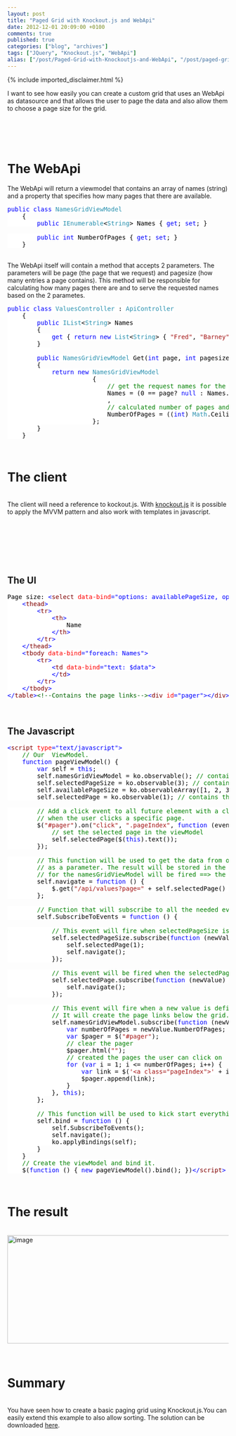 ```yaml
---
layout: post
title: "Paged Grid with Knockout.js and WebApi"
date: 2012-12-01 20:09:00 +0100
comments: true
published: true
categories: ["blog", "archives"]
tags: ["JQuery", "Knockout.js", "WebApi"]
alias: ["/post/Paged-Grid-with-Knockoutjs-and-WebApi", "/post/paged-grid-with-knockoutjs-and-webapi"]
---
```

<!-- more -->
{% include imported_disclaimer.html %}
<p>I want to see how easily you can create a custom grid that uses an WebApi as datasource and that allows the user to page the data and also allow them to choose a page size for the grid. </p>
<h1>&nbsp;</h1>
<h1>The WebApi</h1>
<p>The WebApi will return a viewmodel that contains an array of names (string) and a property that specifies how many pages that there are available.</p>
<pre class="code"><span style="background: white; color: blue;">public class </span><span style="background: white; color: #2b91af;">NamesGridViewModel<br />    </span><span style="background: white; color: black;">{<br />        </span><span style="background: white; color: blue;">public </span><span style="background: white; color: #2b91af;">IEnumerable</span><span style="background: white; color: black;">&lt;</span><span style="background: white; color: #2b91af;">String</span><span style="background: white; color: black;">&gt; Names { </span><span style="background: white; color: blue;">get</span><span style="background: white; color: black;">; </span><span style="background: white; color: blue;">set</span><span style="background: white; color: black;">; }<br /><br />        </span><span style="background: white; color: blue;">public int </span><span style="background: white; color: black;">NumberOfPages { </span><span style="background: white; color: blue;">get</span><span style="background: white; color: black;">; </span><span style="background: white; color: blue;">set</span><span style="background: white; color: black;">; }<br />    }</span></pre>
<p><br />The WebApi itself will contain a method that accepts 2 parameters. The parameters will be page (the page that we request) and pagesize (how many entries a page contains). This method will be responsible for calculating how many pages there are and to serve the requested names based on the 2 parametes.</p>
<pre class="code"><span style="background: white; color: blue;">public class </span><span style="background: white; color: #2b91af;">ValuesController </span><span style="background: white; color: black;">: </span><span style="background: white; color: #2b91af;">ApiController<br />    </span><span style="background: white; color: black;">{<br />        </span><span style="background: white; color: blue;">public </span><span style="background: white; color: #2b91af;">IList</span><span style="background: white; color: black;">&lt;</span><span style="background: white; color: #2b91af;">String</span><span style="background: white; color: black;">&gt; Names<br />        {<br />            </span><span style="background: white; color: blue;">get </span><span style="background: white; color: black;">{ </span><span style="background: white; color: blue;">return new </span><span style="background: white; color: #2b91af;">List</span><span style="background: white; color: black;">&lt;</span><span style="background: white; color: #2b91af;">String</span><span style="background: white; color: black;">&gt; { </span><span style="background: white; color: #a31515;">"Fred"</span><span style="background: white; color: black;">, </span><span style="background: white; color: #a31515;">"Barney"</span><span style="background: white; color: black;">, </span><span style="background: white; color: #a31515;">"Betty"</span><span style="background: white; color: black;">, </span><span style="background: white; color: #a31515;">"Wilma"</span><span style="background: white; color: black;">, </span><span style="background: white; color: #a31515;">"Bart"</span><span style="background: white; color: black;">, </span><span style="background: white; color: #a31515;">"Lisa"</span><span style="background: white; color: black;">, </span><span style="background: white; color: #a31515;">"Maggie"</span><span style="background: white; color: black;">, </span><span style="background: white; color: #a31515;">"Homer"</span><span style="background: white; color: black;">, </span><span style="background: white; color: #a31515;">"Marge" </span><span style="background: white; color: black;">}; }<br />        }<br />            <br />        </span><span style="background: white; color: blue;">public </span><span style="background: white; color: #2b91af;">NamesGridViewModel </span><span style="background: white; color: black;">Get(</span><span style="background: white; color: blue;">int </span><span style="background: white; color: black;">page, </span><span style="background: white; color: blue;">int </span><span style="background: white; color: black;">pagesize)<br />        {<br />            </span><span style="background: white; color: blue;">return new </span><span style="background: white; color: #2b91af;">NamesGridViewModel<br />                       </span><span style="background: white; color: black;">{<br />                           </span><span style="background: white; color: green;">// get the request names for the specific page<br />                           </span><span style="background: white; color: black;">Names = (0 == page? </span><span style="background: white; color: blue;">null </span><span style="background: white; color: black;">: Names.Skip((page - 1)*pagesize).Take(pagesize).ToArray())<br />                           ,<br />                           </span><span style="background: white; color: green;">// calculated number of pages and ceil the value<br />                           </span><span style="background: white; color: black;">NumberOfPages = ((</span><span style="background: white; color: blue;">int</span><span style="background: white; color: black;">) </span><span style="background: white; color: #2b91af;">Math</span><span style="background: white; color: black;">.Ceiling((</span><span style="background: white; color: blue;">double</span><span style="background: white; color: black;">) Names.Count/pagesize))<br />                       };<br />        }<br />    }</span></pre>
<p>&nbsp;</p>
<h1>The client</h1>
<p><br />The client will need a reference to kockout.js. With <a href="http://knockoutjs.com/" target="_blank">knockout.js</a> it is possible to apply the MVVM pattern and also work with templates in javascript.<br /><br /></p>
<h2>&nbsp;</h2>
<p>&nbsp;</p>
<h2>The UI</h2>
<pre class="code"><span style="background: white; color: black;">Page size: </span><span style="background: white; color: blue;">&lt;</span><span style="background: white; color: maroon;">select </span><span style="background: white; color: red;">data-bind</span><span style="background: white; color: blue;">="options: availablePageSize, optionsText: $data, value: selectedPageSize"&gt;&lt;/</span><span style="background: white; color: maroon;">select</span><span style="background: white; color: blue;">&gt;</span><span style="background: white; color: darkgreen;">&lt;!-- the grid --&gt;</span><span style="background: white; color: blue;">&lt;</span><span style="background: white; color: maroon;">table </span><span style="background: white; color: red;">data-bind</span><span style="background: white; color: blue;">="with: namesGridViewModel"&gt;<br />    &lt;</span><span style="background: white; color: maroon;">thead</span><span style="background: white; color: blue;">&gt;<br />        &lt;</span><span style="background: white; color: maroon;">tr</span><span style="background: white; color: blue;">&gt;<br />            &lt;</span><span style="background: white; color: maroon;">th</span><span style="background: white; color: blue;">&gt;<br />                </span><span style="background: white; color: black;">Name<br />            </span><span style="background: white; color: blue;">&lt;/</span><span style="background: white; color: maroon;">th</span><span style="background: white; color: blue;">&gt;<br />        &lt;/</span><span style="background: white; color: maroon;">tr</span><span style="background: white; color: blue;">&gt;<br />    &lt;/</span><span style="background: white; color: maroon;">thead</span><span style="background: white; color: blue;">&gt;<br />    &lt;</span><span style="background: white; color: maroon;">tbody </span><span style="background: white; color: red;">data-bind</span><span style="background: white; color: blue;">="foreach: Names"&gt;<br />        &lt;</span><span style="background: white; color: maroon;">tr</span><span style="background: white; color: blue;">&gt;<br />            &lt;</span><span style="background: white; color: maroon;">td </span><span style="background: white; color: red;">data-bind</span><span style="background: white; color: blue;">="text: $data"&gt;<br />            &lt;/</span><span style="background: white; color: maroon;">td</span><span style="background: white; color: blue;">&gt;<br />        &lt;/</span><span style="background: white; color: maroon;">tr</span><span style="background: white; color: blue;">&gt;<br />    &lt;/</span><span style="background: white; color: maroon;">tbody</span><span style="background: white; color: blue;">&gt;<br />&lt;/</span><span style="background: white; color: maroon;">table</span><span style="background: white; color: blue;">&gt;</span><span style="background: white; color: darkgreen;">&lt;!--Contains the page links--&gt;</span><span style="background: white; color: blue;">&lt;</span><span style="background: white; color: maroon;">div </span><span style="background: white; color: red;">id</span><span style="background: white; color: blue;">="pager"&gt;&lt;/</span><span style="background: white; color: maroon;">div</span><span style="background: white; color: blue;">&gt;</span></pre>
<p>&nbsp;</p>
<h2>The Javascript</h2>
<pre class="code"><span style="background: white; color: blue;">&lt;</span><span style="background: white; color: maroon;">script </span><span style="background: white; color: red;">type</span><span style="background: white; color: blue;">="text/javascript"&gt;<br />    </span><span style="background: white; color: green;">// Our  ViewModel.<br />    </span><span style="background: white; color: blue;">function </span><span style="background: white; color: black;">pageViewModel() {<br />        </span><span style="background: white; color: blue;">var </span><span style="background: white; color: black;">self = </span><span style="background: white; color: blue;">this</span><span style="background: white; color: black;">;<br />        self.namesGridViewModel = ko.observable(); </span><span style="background: white; color: green;">// contains the viewmodel returned by the WebApi<br />        </span><span style="background: white; color: black;">self.selectedPageSize = ko.observable(3); </span><span style="background: white; color: green;">// contains the selected page size, default value is 3<br />        </span><span style="background: white; color: black;">self.availablePageSize = ko.observableArray([1, 2, 3, 4, 5]); </span><span style="background: white; color: green;">// contains the available page sizes a user can select<br />        </span><span style="background: white; color: black;">self.selectedPage = ko.observable(1); </span><span style="background: white; color: green;">// contains the selected page<br /><br />        // Add a click event to all future element with a class "pageIndex". This event will fire<br />        // when the user clicks a specific page.<br />        </span><span style="background: white; color: black;">$(</span><span style="background: white; color: #a31515;">"#pager"</span><span style="background: white; color: black;">).on(</span><span style="background: white; color: #a31515;">"click"</span><span style="background: white; color: black;">, </span><span style="background: white; color: #a31515;">".pageIndex"</span><span style="background: white; color: black;">, </span><span style="background: white; color: blue;">function </span><span style="background: white; color: black;">(event) {<br />            </span><span style="background: white; color: green;">// set the selected page in the viewModel<br />            </span><span style="background: white; color: black;">self.selectedPage($(</span><span style="background: white; color: blue;">this</span><span style="background: white; color: black;">).text());<br />        });<br /><br />        </span><span style="background: white; color: green;">// This function will be used to get the data from our WebApi. The requested page and page size are passed<br />        // as a parameter. The result will be stored in the namesGridViewModel property. This will cause that the subscribe event<br />        // for the namesGridViewModel will be fired ==&gt; the page links will be created.<br />        </span><span style="background: white; color: black;">self.navigate = </span><span style="background: white; color: blue;">function </span><span style="background: white; color: black;">() {<br />            $.get(</span><span style="background: white; color: #a31515;">"/api/values?page=" </span><span style="background: white; color: black;">+ self.selectedPage() + </span><span style="background: white; color: #a31515;">"&amp;pagesize=" </span><span style="background: white; color: black;">+ self.selectedPageSize(), self.namesGridViewModel);<br />        };<br /><br />        </span><span style="background: white; color: green;">// Function that will subscribe to all the needed events.<br />        </span><span style="background: white; color: black;">self.SubscribeToEvents = </span><span style="background: white; color: blue;">function </span><span style="background: white; color: black;">() {<br /><br />            </span><span style="background: white; color: green;">// This event will fire when selectedPageSize is changed.<br />            </span><span style="background: white; color: black;">self.selectedPageSize.subscribe(</span><span style="background: white; color: blue;">function </span><span style="background: white; color: black;">(newValue) {<br />                self.selectedPage(1);<br />                self.navigate();<br />            });<br /><br />            </span><span style="background: white; color: green;">// This event will be fired when the selectedPage is changed.<br />            </span><span style="background: white; color: black;">self.selectedPage.subscribe(</span><span style="background: white; color: blue;">function </span><span style="background: white; color: black;">(newValue) {<br />                self.navigate();<br />            });<br /><br />            </span><span style="background: white; color: green;">// This event will fire when a new value is defined for the namesGridViewModel.<br />            // It will create the page links below the grid.<br />            </span><span style="background: white; color: black;">self.namesGridViewModel.subscribe(</span><span style="background: white; color: blue;">function </span><span style="background: white; color: black;">(newValue) {<br />                </span><span style="background: white; color: blue;">var </span><span style="background: white; color: black;">numberOfPages = newValue.NumberOfPages;<br />                </span><span style="background: white; color: blue;">var </span><span style="background: white; color: black;">$pager = $(</span><span style="background: white; color: #a31515;">"#pager"</span><span style="background: white; color: black;">);<br />                </span><span style="background: white; color: green;">// clear the pager<br />                </span><span style="background: white; color: black;">$pager.html(</span><span style="background: white; color: #a31515;">""</span><span style="background: white; color: black;">);<br />                </span><span style="background: white; color: green;">// created the pages the user can click on<br />                </span><span style="background: white; color: blue;">for </span><span style="background: white; color: black;">(</span><span style="background: white; color: blue;">var </span><span style="background: white; color: black;">i = 1; i &lt;= numberOfPages; i++) {<br />                    </span><span style="background: white; color: blue;">var </span><span style="background: white; color: black;">link = $(</span><span style="background: white; color: #a31515;">'&lt;a class="pageIndex"&gt;' </span><span style="background: white; color: black;">+ i + </span><span style="background: white; color: #a31515;">'&lt;/a&gt;'</span><span style="background: white; color: black;">);<br />                    $pager.append(link);<br />                }<br />            }, </span><span style="background: white; color: blue;">this</span><span style="background: white; color: black;">);<br />        };<br />        <br />        </span><span style="background: white; color: green;">// This function will be used to kick start everything.<br />        </span><span style="background: white; color: black;">self.bind = </span><span style="background: white; color: blue;">function </span><span style="background: white; color: black;">() {<br />            self.SubscribeToEvents();<br />            self.navigate();<br />            ko.applyBindings(self);<br />        }<br />    }<br />    </span><span style="background: white; color: green;">// Create the viewModel and bind it.<br />    </span><span style="background: white; color: black;">$(</span><span style="background: white; color: blue;">function </span><span style="background: white; color: black;">() { </span><span style="background: white; color: blue;">new </span><span style="background: white; color: black;">pageViewModel().bind(); })</span><span style="background: white; color: blue;">&lt;/</span><span style="background: white; color: maroon;">script</span><span style="background: white; color: blue;">&gt;</span></pre>
<p>&nbsp;</p>
<h1>The result</h1>
<p><br /><a href="http://lh5.ggpht.com/-A1kkAPkQ4rQ/ULpj583zJFI/AAAAAAAAAG0/om6t22SmlkE/s1600-h/image%25255B5%25255D.png"><img style="display: block; float: none; margin-left: auto; margin-right: auto; border-width: 0px;" title="image" src="http://lh5.ggpht.com/--oGl5nyMxDQ/ULpj6qkQO2I/AAAAAAAAAG4/j7cYsdDToPY/image_thumb%25255B2%25255D.png?imgmax=800" alt="image" width="625" height="246" border="0" /></a> <br /><br /></p>
<h1>Summary</h1>
<p><br />You have seen how to create a basic paging grid using Knockout.js.You can easily extend this example to also allow sorting. The solution can be downloaded <a href="http://dl.dropbox.com/u/41091233/Blog/Paged%20Grid%20with%20Knockout.js%20and%20WebApi/WebApi-Knockout.js-Paging%20Grid.rar" target="_blank">here</a>.</p>
